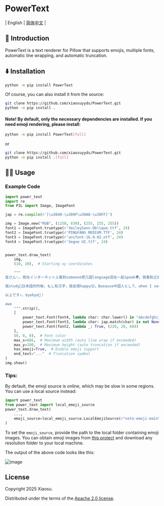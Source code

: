 # PowerText  

| English | [简体中文](https://github.com/xiaosuyyds/PowerText/blob/master/README_ZH.md) |

## 📖 Introduction  
PowerText is a text renderer for Pillow that supports emojis, multiple fonts, automatic line wrapping, and automatic truncation.  

## ⬇️ Installation  
```bash
python -m pip install PowerText
```  
Of course, you can also install it from the source:  
```bash
git clone https://github.com/xiaosuyyds/PowerText.git
python -m pip install .
```  

#### Note! By default, only the necessary dependencies are installed. If you need emoji rendering, please install:  
```bash
python -m pip install PowerText[full]
```  
or  
```bash
git clone https://github.com/xiaosuyyds/PowerText.git
python -m pip install .[full]
```  

## 🧑‍💻 Usage  
### Example Code  
```python
import power_text
import re
from PIL import Image, ImageFont

jap = re.compile(r'[\u3040-\u309F\u30A0-\u30FF]')

img = Image.new("RGB", (1150, 630), (255, 255, 255))
font1 = ImageFont.truetype(r'SmileySans-Oblique.ttf', 24)
font2 = ImageFont.truetype(r'PINGFANG MEDIUM.TTF', 24)
font3 = ImageFont.truetype(r'unifont-16.0.02.otf', 24)
font4 = ImageFont.truetype(r'Segoe UI.ttf', 24)


power_text.draw_text(
    img,
    (10, 10),  # Starting xy coordinates

    """
皆さん✨、我在インターネット上看到someone把几国language混在一起speak🌍。我看到之后be like：それは我じゃないか！😂 私もtry一tryです🎉。虽然是混乱している句子ですけど、中文日本語プラスEnglish、挑戦スタート🚀！  

我study📖日本語的时候，もし有汉字，我会很happy😊。Bueause中国人として、when I see汉字，すぐに那个汉字がわかります✨。But 我hate😤外来語、什么マクドナルド🍔、スターバックス☕、グーグル🔍、ディズニーランド🏰、根本记不住カタカナhow to写、太難しい😭。  

以上です✌️，byebye👋！

awa
    """.strip(),
    [
        power_text.Font(font4, lambda char: char.lower() in "abcdefghijklmnopqrstuvwxyz0123456789", (0, 0, 0)),
        power_text.Font(font3, lambda char: jap.match(char) is not None, (22, 125, 255)),
        power_text.Font(font2, lambda _: True, (220, 20, 60))
    ],
    (0, 0, 0),  # Font color
    max_x=886,  # Maximum width (auto line wrap if exceeded)
    max_y=200,  # Maximum height (auto truncation if exceeded)
    has_emoji=True,  # Enable emoji support
    end_text="..."  # Truncation symbol
)
img.show()
```
### Tips:  
By default, the emoji source is online, which may be slow in some regions. You can use a local source instead:  
```python
import power_text
from power_text import local_emoji_source
power_text.draw_text(
    ...,
    emoji_source=local_emoji_source.LocalEmojiSource(r"noto-emoji-main\png\128")
)
```
To set the `emoji_source`, provide the path to the local folder containing emoji images. You can obtain emoji images from [this project](https://github.com/googlefonts/noto-emoji/tree/main/png) and download any resolution folder to your local machine.  

The output of the above code looks like this:  

![image](https://cdn.jsdelivr.net/gh/xiaosuyyds/PowerText@master/example.png)

## License

Copyright 2025 Xiaosu.

Distributed under the terms of the [Apache 2.0 license](https://github.com/xiaosuyyds/PowerText/blob/master/LICENSE).
